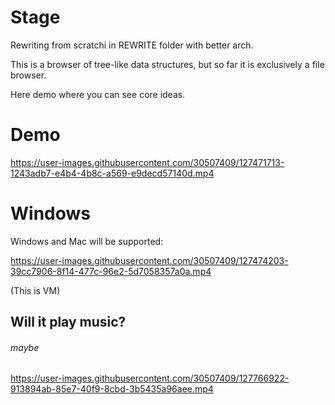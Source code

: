 # Stage
Rewriting from scratchi in REWRITE folder with better arch. 


This is a browser of tree-like data structures, but so far it is exclusively a file browser.

Here demo where you can see core ideas.  
# Demo


https://user-images.githubusercontent.com/30507409/127471713-1243adb7-e4b4-4b8c-a569-e9decd57140d.mp4
  
# Windows
Windows and Mac will be supported:  

  

https://user-images.githubusercontent.com/30507409/127474203-39cc7906-8f14-477c-96e2-5d7058357a0a.mp4

(This is VM)
  
## Will it play music?
###### maybe


https://user-images.githubusercontent.com/30507409/127766922-913894ab-85e7-40f9-8cbd-3b5435a96aee.mp4

